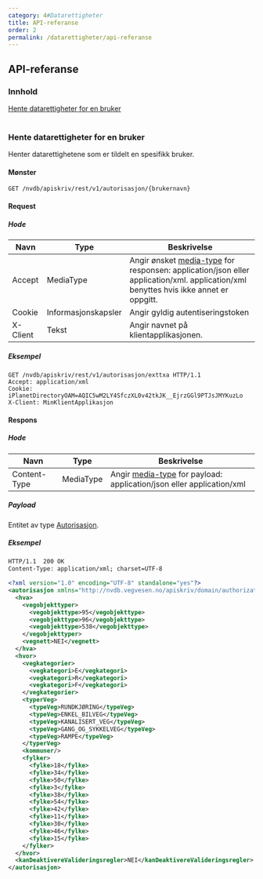 ```yaml
---
category: 4#Datarettigheter
title: API-referanse
order: 2
permalink: /datarettigheter/api-referanse
---
```


## API-referanse

### Innhold

[Hente datarettigheter for en bruker](#hente-datarettigheter-for-en-bruker)  
<br/>


### Hente datarettigheter for en bruker

Henter datarettighetene som er tildelt en spesifikk bruker.

#### Mønster

```
GET /nvdb/apiskriv/rest/v1/autorisasjon/{brukernavn}
```

#### Request

##### Hode

Navn|Type|Beskrivelse
-|-|-
Accept|MediaType|Angir ønsket [media-type](https://www.iana.org/assignments/media-types/media-types.xhtml) for responsen: application/json eller application/xml. application/xml benyttes hvis ikke annet er oppgitt.
Cookie|Informasjonskapsler|Angir gyldig autentiseringstoken
X-Client|Tekst|Angir navnet på klientapplikasjonen.

##### Eksempel

```
GET /nvdb/apiskriv/rest/v1/autorisasjon/exttxa HTTP/1.1
Accept: application/xml
Cookie: iPlanetDirectoryOAM=AQIC5wM2LY4SfczXL0v42tkJK__EjrzGGl9PTJsJMYKuzLo
X-Client: MinKlientApplikasjon
```

#### Respons

##### Hode

Navn|Type|Beskrivelse
-|-|-
Content-Type|MediaType|Angir [media-type](https://www.iana.org/assignments/media-types/media-types.xhtml) for payload: application/json eller application/xml

##### Payload

Entitet av type [Autorisasjon](https://www.vegvesen.no/nvdb/apiskriv/rest/v1/autorisasjon/autorisasjon.xsd).

##### Eksempel

```xml
HTTP/1.1  200 OK
Content-Type: application/xml; charset=UTF-8

<?xml version="1.0" encoding="UTF-8" standalone="yes"?>
<autorisasjon xmlns="http://nvdb.vegvesen.no/apiskriv/domain/authorization/v1">
  <hva>
    <vegobjekttyper>
      <vegobjekttype>95</vegobjekttype>
      <vegobjekttype>96</vegobjekttype>
      <vegobjekttype>538</vegobjekttype>
    </vegobjekttyper>
    <vegnett>NEI</vegnett>
  </hva>
  <hvor>
    <vegkategorier>
      <vegkategori>E</vegkategori>
      <vegkategori>R</vegkategori>
      <vegkategori>F</vegkategori>
    </vegkategorier>
    <typerVeg>
      <typeVeg>RUNDKJØRING</typeVeg>
      <typeVeg>ENKEL_BILVEG</typeVeg>
      <typeVeg>KANALISERT_VEG</typeVeg>
      <typeVeg>GANG_OG_SYKKELVEG</typeVeg>
      <typeVeg>RAMPE</typeVeg>
    </typerVeg>
    <kommuner/>
    <fylker>
      <fylke>18</fylke>
      <fylke>34</fylke>
      <fylke>50</fylke>
      <fylke>3</fylke>
      <fylke>38</fylke>
      <fylke>54</fylke>
      <fylke>42</fylke>
      <fylke>11</fylke>
      <fylke>30</fylke>
      <fylke>46</fylke>
      <fylke>15</fylke>
    </fylker>
  </hvor>
  <kanDeaktivereValideringsregler>NEI</kanDeaktivereValideringsregler>
</autorisasjon>
```
<br/>


